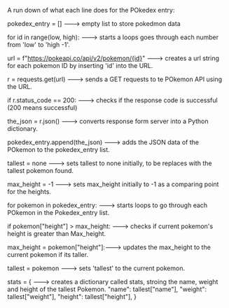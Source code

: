 A run down of what each line does for the POkedex entry:

pokedex_entry = [] ---> empty list to store pokedmon data

for id in range(low, high): ---> starts a loops goes through each number from 'low' to 'high -1'.

url = f"https://pokeapi.co/api/v2/pokemon/{id}" ---> creates a url string for each pokemon ID by inserting 'id' into the URL.

r = requests.get(url) ---> sends a GET requests to te POkemon API using the URL.

if r.status_code == 200: ---> checks if the response code is successful (200 means successful)

the_json = r.json() ---> converts response form server into a Python dictionary.

pokedex_entry.append(the_json) ---> adds the JSON data of the POkemon to the pokedex_entry list.

tallest = none ---> sets tallest to none initially, to be replaces with the tallest pokemon found.

max_height = -1 ---> sets max_height initially to -1 as a comparing point for the heights.

for pokemon in pokedex_entry: ---> starts loops to go through each POkemon in the Pokedex_entry list.

if pokemon["height"] > max_height: ---> checks if current pokemon's height is greater than Max_height.

max_height = pokemon["height"]:---> updates the max_height to the current pokemon if its taller.

tallest = pokemon ---> sets 'tallest' to the current pokemon.

stats = { ---> creates a dictionary called stats, stroing the name, weight and height of the tallest Pokemon.
"name": tallest["name"],
"weight": tallest["weight"],
"height": tallest["height"],
}
